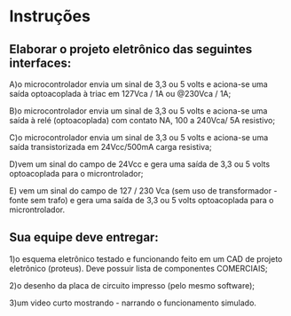 # Instruções

## Elaborar o projeto eletrônico das seguintes interfaces:

A)o microcontrolador envia um sinal de 3,3 ou 5 volts e aciona-se uma saída optoacoplada à triac em 127Vca / 1A ou @230Vca / 1A;

B)o microcontrolador envia um sinal de 3,3 ou 5 volts e aciona-se uma saída à relé (optoacoplada) com contato NA, 100 a 240Vca/ 5A resistivo;

C)o microcontrolador envia um sinal de 3,3 ou 5 volts e aciona-se uma saída transistorizada em 24Vcc/500mA carga resistiva;

D)vem um sinal do campo de 24Vcc e gera uma saída de 3,3 ou 5 volts optoacoplada para o microntrolador;

E) vem um sinal do campo de 127 / 230 Vca (sem uso de transformador - fonte sem trafo) e gera uma saída de 3,3 ou 5 volts optoacoplada para o microntrolador.

## Sua equipe deve entregar:

1)o esquema eletrônico testado e funcionando feito em um CAD de projeto eletrônico (proteus). Deve possuir lista de componentes COMERCIAIS;

2)o desenho da placa de circuito impresso (pelo mesmo software);

3)um video curto mostrando - narrando o funcionamento simulado.
